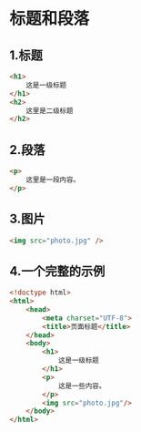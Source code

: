 # 标题和段落

## 1.标题

```html
<h1>
    这是一级标题
</h1>
<h2>
    这里是二级标题
</h2>
```

## 2.段落

```html
<p>
    这里是一段内容。
</p>
```

## 3.图片

```html
<img src="photo.jpg" />
```

## 4.一个完整的示例

```html
<!doctype html>
<html>
    <head>
        <meta charset="UTF-8">
        <title>页面标题</title>
    </head>
    <body>
        <h1>
            这是一级标题
        </h1>
        <p>
            这是一些内容。
        </p>
        <img src="photo.jpg"/>
    </body>
</html>
```

